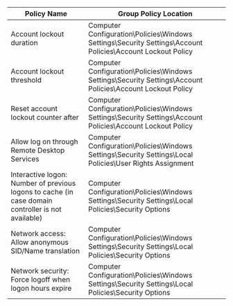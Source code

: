 | **Policy Name** | **Group Policy Location** |
| -- | -- |
|Account lockout duration|Computer Configuration\Policies\Windows Settings\Security Settings\Account Policies\Account Lockout Policy|
|Account lockout threshold|Computer Configuration\Policies\Windows Settings\Security Settings\Account Policies\Account Lockout Policy|
|Reset account lockout counter after|Computer Configuration\Policies\Windows Settings\Security Settings\Account Policies\Account Lockout Policy|
|Allow log on through Remote Desktop Services|Computer Configuration\Policies\Windows Settings\Security Settings\Local Policies\User Rights Assignment|
|Interactive logon: Number of previous logons to cache (in case domain controller is not available)|Computer Configuration\Policies\Windows Settings\Security Settings\Local Policies\Security Options|
|Network access: Allow anonymous SID/Name translation|Computer Configuration\Policies\Windows Settings\Security Settings\Local Policies\Security Options|
|Network security: Force logoff when logon hours expire|Computer Configuration\Policies\Windows Settings\Security Settings\Local Policies\Security Options|
